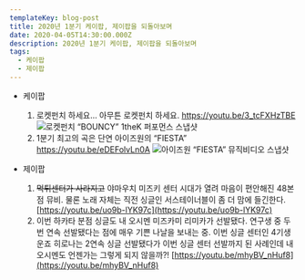 ```yaml
---
templateKey: blog-post
title: 2020년 1분기 케이팝, 제이팝을 되돌아보며
date: 2020-04-05T14:30:00.000Z
description: 2020년 1분기 케이팝, 제이팝을 되돌아보며
tags:
  - 케이팝
  - 제이팝
---
```

* 케이팝
  1. 로켓펀치 하세요… 아무튼 로켓펀치 하세요. <https://youtu.be/3_tcFXHzTBE>
  ![로켓펀치 “BOUNCY” 1theK 퍼포먼스 스냅샷](/images/rcpc_bouncy.png)
  2. 1분기 최고의 곡은 단연 아이즈원의 “FIESTA” <https://youtu.be/eDEFolvLn0A>
  ![아이즈원 “FIESTA” 뮤직비디오 스냅샷](/images/izone_fiesta.png)

* 제이팝
  1. <strike>먹튀센터가 사라지고</strike> 야마우치 미즈키 센터 시대가 열려 마음이 편안해진 48본점 뮤비. 물론 노래 자체는 직전 싱글인 서스테이너블이 좀 더 맘에 들긴한다. [https://youtu.be/uo9b-lYK97c](https://youtu.be/uo9b-lYK97c)
  2. 이번 하카타 분점 싱글도 내 오시멘 미즈카미 리미카가 선발됐다. 연구생 중 두 번 연속 선발됐다는 점에 매우 기쁜 나날을 보내는 중. 이번 싱글 센터인 4기생 운죠 히로나는 2연속 싱글 선발됐다가 이번 싱글 센터 선발까지 된 사례인데 내 오시멘도 언젠가는 그렇게 되지 않을까?! [https://youtu.be/mhyBV_nHuf8](https://youtu.be/mhyBV_nHuf8)